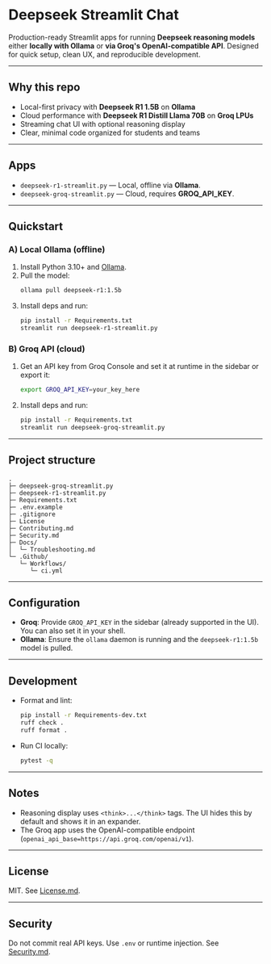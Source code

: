 # Deepseek Streamlit Chat

Production-ready Streamlit apps for running **Deepseek reasoning models** either **locally with Ollama** or **via Groq's OpenAI-compatible API**. Designed for quick setup, clean UX, and reproducible development.

---

## Why this repo

- Local-first privacy with **Deepseek R1 1.5B** on **Ollama**
- Cloud performance with **Deepseek R1 Distill Llama 70B** on **Groq LPUs**
- Streaming chat UI with optional reasoning display
- Clear, minimal code organized for students and teams

---

## Apps

- `deepseek-r1-streamlit.py` — Local, offline via **Ollama**.
- `deepseek-groq-streamlit.py` — Cloud, requires **GROQ_API_KEY**.

---

## Quickstart

### A) Local Ollama (offline)

1. Install Python 3.10+ and [Ollama](https://ollama.ai/).
2. Pull the model:
   ```bash
   ollama pull deepseek-r1:1.5b
   ```
3. Install deps and run:
   ```bash
   pip install -r Requirements.txt
   streamlit run deepseek-r1-streamlit.py
   ```

### B) Groq API (cloud)

1. Get an API key from Groq Console and set it at runtime in the sidebar or export it:
   ```bash
   export GROQ_API_KEY=your_key_here
   ```
2. Install deps and run:
   ```bash
   pip install -r Requirements.txt
   streamlit run deepseek-groq-streamlit.py
   ```

---

## Project structure

```text
.
├─ deepseek-groq-streamlit.py    
├─ deepseek-r1-streamlit.py     
├─ Requirements.txt             
├─ .env.example                  
├─ .gitignore
├─ License
├─ Contributing.md
├─ Security.md
├─ Docs/
│  └─ Troubleshooting.md
└─ .Github/
   └─ Workflows/
      └─ ci.yml
```

---

## Configuration

- **Groq**: Provide `GROQ_API_KEY` in the sidebar (already supported in the UI). You can also set it in your shell.
- **Ollama**: Ensure the `ollama` daemon is running and the `deepseek-r1:1.5b` model is pulled.

---

## Development

- Format and lint:
  ```bash
  pip install -r Requirements-dev.txt
  ruff check .
  ruff format .
  ```
- Run CI locally:
  ```bash
  pytest -q 
  ```

---

## Notes

- Reasoning display uses `<think>...</think>` tags. The UI hides this by default and shows it in an expander.
- The Groq app uses the OpenAI-compatible endpoint (`openai_api_base=https://api.groq.com/openai/v1`).

---

## License

MIT. See [License.md](License.md).

---

## Security

Do not commit real API keys. Use `.env` or runtime injection. See [Security.md](Security.md).
